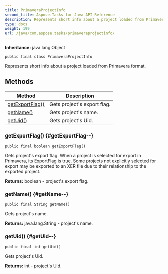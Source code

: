 ```yaml
---
title: PrimaveraProjectInfo
second_title: Aspose.Tasks for Java API Reference
description: Represents short info about a project loaded from Primavera format.
type: docs
weight: 199
url: /java/com.aspose.tasks/primaveraprojectinfo/
---
```


**Inheritance:**
java.lang.Object
```
public final class PrimaveraProjectInfo
```

Represents short info about a project loaded from Primavera format.
## Methods

| Method | Description |
| --- | --- |
| [getExportFlag()](#getExportFlag--) | Gets project's export flag. |
| [getName()](#getName--) | Gets project's name. |
| [getUid()](#getUid--) | Gets project's Uid. |
### getExportFlag() {#getExportFlag--}
```
public final boolean getExportFlag()
```


Gets project's export flag. When a project is selected for export in Primavera, its ExportFlag is true. Some projects not explicitly selected for export may be exported to an XER file due to their relationship to the exported project.

**Returns:**
boolean - project's export flag.
### getName() {#getName--}
```
public final String getName()
```


Gets project's name.

**Returns:**
java.lang.String - project's name.
### getUid() {#getUid--}
```
public final int getUid()
```


Gets project's Uid.

**Returns:**
int - project's Uid.
